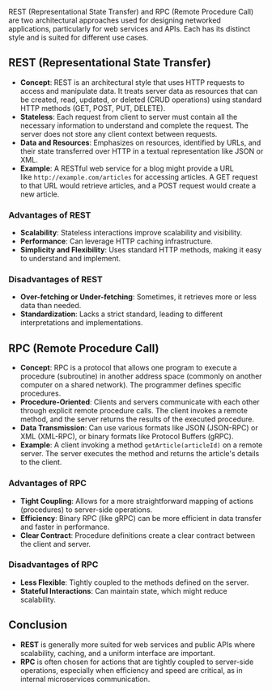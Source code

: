 
REST (Representational State Transfer) and RPC (Remote Procedure Call) are two architectural approaches used for designing networked applications, particularly for web services and APIs. Each has its distinct style and is suited for different use cases.

## REST (Representational State Transfer)

- **Concept**: REST is an architectural style that uses HTTP requests to access and manipulate data. It treats server data as resources that can be created, read, updated, or deleted (CRUD operations) using standard HTTP methods (GET, POST, PUT, DELETE).
- **Stateless**: Each request from client to server must contain all the necessary information to understand and complete the request. The server does not store any client context between requests.
- **Data and Resources**: Emphasizes on resources, identified by URLs, and their state transferred over HTTP in a textual representation like JSON or XML.
- **Example**: A RESTful web service for a blog might provide a URL like `http://example.com/articles` for accessing articles. A GET request to that URL would retrieve articles, and a POST request would create a new article.

### Advantages of REST

- **Scalability**: Stateless interactions improve scalability and visibility.
- **Performance**: Can leverage HTTP caching infrastructure.
- **Simplicity and Flexibility**: Uses standard HTTP methods, making it easy to understand and implement.

### Disadvantages of REST

- **Over-fetching or Under-fetching**: Sometimes, it retrieves more or less data than needed.
- **Standardization**: Lacks a strict standard, leading to different interpretations and implementations.

## RPC (Remote Procedure Call)

- **Concept**: RPC is a protocol that allows one program to execute a procedure (subroutine) in another address space (commonly on another computer on a shared network). The programmer defines specific procedures.
- **Procedure-Oriented**: Clients and servers communicate with each other through explicit remote procedure calls. The client invokes a remote method, and the server returns the results of the executed procedure.
- **Data Transmission**: Can use various formats like JSON (JSON-RPC) or XML (XML-RPC), or binary formats like Protocol Buffers (gRPC).
- **Example**: A client invoking a method `getArticle(articleId)` on a remote server. The server executes the method and returns the article's details to the client.

### Advantages of RPC

- **Tight Coupling**: Allows for a more straightforward mapping of actions (procedures) to server-side operations.
- **Efficiency**: Binary RPC (like gRPC) can be more efficient in data transfer and faster in performance.
- **Clear Contract**: Procedure definitions create a clear contract between the client and server.

### Disadvantages of RPC

- **Less Flexible**: Tightly coupled to the methods defined on the server.
- **Stateful Interactions**: Can maintain state, which might reduce scalability.

## Conclusion

- **REST** is generally more suited for web services and public APIs where scalability, caching, and a uniform interface are important.
- **RPC** is often chosen for actions that are tightly coupled to server-side operations, especially when efficiency and speed are critical, as in internal microservices communication.